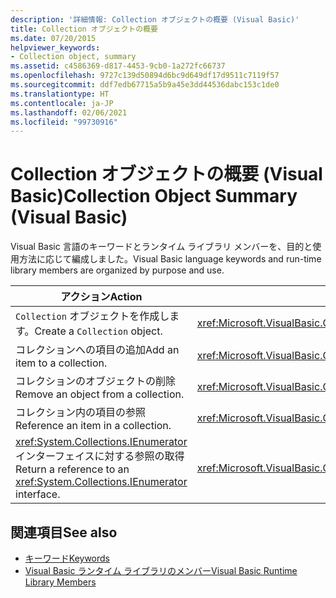 ```yaml
---
description: '詳細情報: Collection オブジェクトの概要 (Visual Basic)'
title: Collection オブジェクトの概要
ms.date: 07/20/2015
helpviewer_keywords:
- Collection object, summary
ms.assetid: c4586369-d817-4453-9cb0-1a272fc66737
ms.openlocfilehash: 9727c139d50894d6bc9d649df17d9511c7119f57
ms.sourcegitcommit: ddf7edb67715a5b9a45e3dd44536dabc153c1de0
ms.translationtype: HT
ms.contentlocale: ja-JP
ms.lasthandoff: 02/06/2021
ms.locfileid: "99730916"
---
```

# <a name="collection-object-summary-visual-basic"></a><span data-ttu-id="74885-103">Collection オブジェクトの概要 (Visual Basic)</span><span class="sxs-lookup"><span data-stu-id="74885-103">Collection Object Summary (Visual Basic)</span></span>

<span data-ttu-id="74885-104">Visual Basic 言語のキーワードとランタイム ライブラリ メンバーを、目的と使用方法に応じて編成しました。</span><span class="sxs-lookup"><span data-stu-id="74885-104">Visual Basic language keywords and run-time library members are organized by purpose and use.</span></span>  
  
|<span data-ttu-id="74885-105">アクション</span><span class="sxs-lookup"><span data-stu-id="74885-105">Action</span></span>|<span data-ttu-id="74885-106">言語要素</span><span class="sxs-lookup"><span data-stu-id="74885-106">Language element</span></span>|  
|------------|----------------------|  
|<span data-ttu-id="74885-107">`Collection` オブジェクトを作成します。</span><span class="sxs-lookup"><span data-stu-id="74885-107">Create a `Collection` object.</span></span>|<xref:Microsoft.VisualBasic.Collection>|  
|<span data-ttu-id="74885-108">コレクションへの項目の追加</span><span class="sxs-lookup"><span data-stu-id="74885-108">Add an item to a collection.</span></span>|<xref:Microsoft.VisualBasic.Collection.Add%2A>|  
|<span data-ttu-id="74885-109">コレクションのオブジェクトの削除</span><span class="sxs-lookup"><span data-stu-id="74885-109">Remove an object from a collection.</span></span>|<xref:Microsoft.VisualBasic.Collection.Remove%2A>|  
|<span data-ttu-id="74885-110">コレクション内の項目の参照</span><span class="sxs-lookup"><span data-stu-id="74885-110">Reference an item in a collection.</span></span>|<xref:Microsoft.VisualBasic.Collection.Item%2A>|  
|<span data-ttu-id="74885-111"><xref:System.Collections.IEnumerator> インターフェイスに対する参照の取得</span><span class="sxs-lookup"><span data-stu-id="74885-111">Return a reference to an <xref:System.Collections.IEnumerator> interface.</span></span>|<xref:Microsoft.VisualBasic.Collection.System%23Collections%23IEnumerable%23GetEnumerator%2A>|  
  
## <a name="see-also"></a><span data-ttu-id="74885-112">関連項目</span><span class="sxs-lookup"><span data-stu-id="74885-112">See also</span></span>

- [<span data-ttu-id="74885-113">キーワード</span><span class="sxs-lookup"><span data-stu-id="74885-113">Keywords</span></span>](index.md)
- [<span data-ttu-id="74885-114">Visual Basic ランタイム ライブラリのメンバー</span><span class="sxs-lookup"><span data-stu-id="74885-114">Visual Basic Runtime Library Members</span></span>](../runtime-library-members.md)
